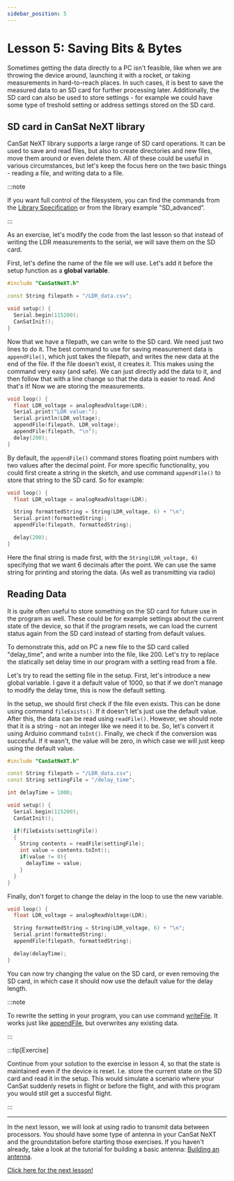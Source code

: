 ```yaml
---
sidebar_position: 5
---
```


# Lesson 5: Saving Bits & Bytes

Sometimes getting the data directly to a PC isn't feasible, like when we are throwing the device around, launching it with a rocket, or taking measurements in hard-to-reach places. In such cases, it is best to save the measured data to an SD card for further processing later. Additionally, the SD card can also be used to store settings - for example we could have some type of treshold setting or address settings stored on the SD card. 

## SD card in CanSat NeXT library

CanSat NeXT library supports a large range of SD card operations. It can be used to save and read files, but also to create directories and new files, move them around or even delete them. All of these could be useful in various circumstances, but let's keep the focus here on the two basic things - reading a file, and writing data to a file. 

:::note

If you want full control of the filesystem, you can find the commands from the [Library Specification](./../CanSat-software/library_specification.md#sdcardpresent) or from the library example "SD_advanced".

:::

As an exercise, let's modify the code from the last lesson so that instead of writing the LDR measurements to the serial, we will save them on the SD card.

First, let's define the name of the file we will use. Let's add it before the setup function as a **global variable**.

```Cpp title="Modified Setup"
#include "CanSatNeXT.h"

const String filepath = "/LDR_data.csv";

void setup() {
  Serial.begin(115200);
  CanSatInit();
}
```

Now that we have a filepath, we can write to the SD card. We need just two lines to do it. The best command to use for saving measurement data is `appendFile()`, which just takes the filepath, and writes the new data at the end of the file. If the file doesn't exist, it creates it. This makes using the command very easy (and safe). We can just directly add the data to it, and then follow that with a line change so that the data is easier to read. And that's it! Now we are storing the measurements.

```Cpp title="Saving LDR data to the SD card"
void loop() {
  float LDR_voltage = analogReadVoltage(LDR);
  Serial.print("LDR value:");
  Serial.println(LDR_voltage);
  appendFile(filepath, LDR_voltage);
  appendFile(filepath, "\n");
  delay(200);
}
```

By default, the `appendFile()` command stores floating point numbers with two values after the decimal point. For more specific functionality, you could first create a string in the sketch, and use command `appendFile()` to store that string to the SD card. So for example:

```Cpp title="Saving LDR data to the SD card"
void loop() {
  float LDR_voltage = analogReadVoltage(LDR);

  String formattedString = String(LDR_voltage, 6) + "\n";
  Serial.print(formattedString);
  appendFile(filepath, formattedString);

  delay(200);
}
```

Here the final string is made first, with the `String(LDR_voltage, 6)` specifying that we want 6 decimals after the point. We can use the same string for printing and storing the data. (As well as transmitting via radio)

## Reading Data

It is quite often useful to store something on the SD card for future use in the program as well. These could be for example settings about the current state of the device, so that if the program resets, we can load the current status again from the SD card instead of starting from default values. 

To demonstrate this, add on PC a new file to the SD card called "delay_time", and write a number into the file, like 200. Let's try to replace the statically set delay time in our program with a setting read from a file.

Let's try to read the setting file in the setup. First, let's introduce a new global variable. I gave it a default value of 1000, so that if we don't manage to modify the delay time, this is now the default setting. 

In the setup, we should first check if the file even exists. This can be done using command `fileExists()`. If it doesn't let's just use the default value. After this, the data can be read using `readFile()`. However, we should note that it is a string - not an integer like we need it to be. So, let's convert it using Arduino command `toInt()`. Finally, we check if the conversion was succesful. If it wasn't, the value will be zero, in which case we will just keep using the default value.

```Cpp title="Reading a setting in the setup"
#include "CanSatNeXT.h"

const String filepath = "/LDR_data.csv";
const String settingFile = "/delay_time";

int delayTime = 1000;

void setup() {
  Serial.begin(115200);
  CanSatInit();

  if(fileExists(settingFile))
  {
    String contents = readFile(settingFile);
    int value = contents.toInt();
    if(value != 0){
      delayTime = value;
    }
  }
}
```

Finally, don't forget to change the delay in the loop to use the new variable.

```Cpp title="Dynamically set delay value"
void loop() {
  float LDR_voltage = analogReadVoltage(LDR);

  String formattedString = String(LDR_voltage, 6) + "\n";
  Serial.print(formattedString);
  appendFile(filepath, formattedString);

  delay(delayTime);
}
```

You can now try changing the value on the SD card, or even removing the SD card, in which case it should now use the default value for the delay length.

:::note

To rewrite the setting in your program, you can use command [writeFile](./../CanSat-software/library_specification.md#writefile). It works just like [appendFile](./../CanSat-software/library_specification.md#appendfile), but overwrites any existing data.

:::

:::tip[Exercise]

Continue from your solution to the exercise in lesson 4, so that the state is maintained even if the device is reset. I.e. store the current state on the SD card and read it in the setup. This would simulate a scenario where your CanSat suddenly resets in flight or before the flight, and with this program you would still get a succesful flight.

:::

---

In the next lesson, we will look at using radio to transmit data between processors. You should have some type of antenna in your CanSat NeXT and the groundstation before starting those exercises. If you haven't already, take a look at the tutorial for building a basic antenna: [Building an antenna](./../CanSat-hardware/communication#building-a-quarter-wave-monopole-antenna).

[Click here for the next lesson!](./lesson6)